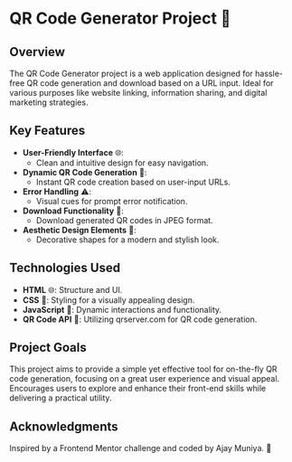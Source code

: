 # QR Code Generator Project 🚀

## Overview
The QR Code Generator project is a web application designed for hassle-free QR code generation and download based on a URL input. Ideal for various purposes like website linking, information sharing, and digital marketing strategies.

## Key Features
- **User-Friendly Interface** 🌐:
  - Clean and intuitive design for easy navigation.
- **Dynamic QR Code Generation** 📲:
  - Instant QR code creation based on user-input URLs.
- **Error Handling** ⚠️:
  - Visual cues for prompt error notification.
- **Download Functionality** 📁:
  - Download generated QR codes in JPEG format.
- **Aesthetic Design Elements** 🎨:
  - Decorative shapes for a modern and stylish look.

## Technologies Used
- **HTML** 🌐: Structure and UI.
- **CSS** 🎨: Styling for a visually appealing design.
- **JavaScript** 🚀: Dynamic interactions and functionality.
- **QR Code API** 🤖: Utilizing qrserver.com for QR code generation.

## Project Goals
This project aims to provide a simple yet effective tool for on-the-fly QR code generation, focusing on a great user experience and visual appeal. Encourages users to explore and enhance their front-end skills while delivering a practical utility.

## Acknowledgments
Inspired by a Frontend Mentor challenge and coded by Ajay Muniya. 🙌
